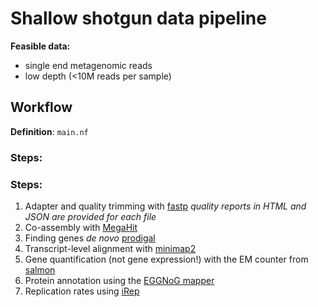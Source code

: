 # Shallow shotgun data pipeline

**Feasible data:**

- single end metagenomic reads
- low depth (<10M reads per sample)

## Workflow

**Definition**: `main.nf`

### Steps:

### Steps:

1. Adapter and quality trimming with [fastp](https://github.com/OpenGene/fastp)
   *quality reports in HTML and JSON are provided for each file*
2. Co-assembly with [MegaHit](https://github.com/voutcn/megahit)
3. Finding genes *de novo* [prodigal](https://github.com/hyattpd/Prodigal)
4. Transcript-level alignment with [minimap2](https://github.com/lh3/minimap2)
5. Gene quantification (not gene expression!) with the EM counter from [salmon](https://salmon.readthedocs.io/en/latest/salmon.html)
6. Protein annotation using the [EGGNoG mapper](https://github.com/eggnogdb/eggnog-mapper)
7. Replication rates using [iRep](https://www.nature.com/articles/nbt.3704)

